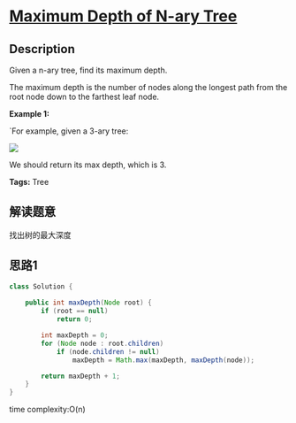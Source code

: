 # [Maximum Depth of N-ary Tree][title]

## Description

Given a n-ary tree, find its maximum depth.

The maximum depth is the number of nodes along the longest path from the root node down to the farthest leaf node.

**Example 1:**

`For example, given a 3-ary tree:
 
 ![](https://ws1.sinaimg.cn/large/0062R7s4gy1fxvp285ibrj30lp0dy0ta.jpg)
 
 We should return its max depth, which is 3.

**Tags:** Tree

## 解读题意
找出树的最大深度

## 思路1 

```java
class Solution {
    
    public int maxDepth(Node root) {
        if (root == null)
            return 0;

        int maxDepth = 0;
        for (Node node : root.children)
            if (node.children != null)
                maxDepth = Math.max(maxDepth, maxDepth(node));

        return maxDepth + 1;
    }
}
```
time complexity:O(n)


[title]: https://leetcode.com/problems/maximum-depth-of-n-ary-tree/